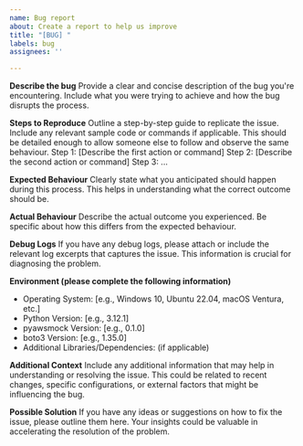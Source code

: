 ```yaml
---
name: Bug report
about: Create a report to help us improve
title: "[BUG] "
labels: bug
assignees: ''

---
```


**Describe the bug**
Provide a clear and concise description of the bug you're encountering. Include what you were
trying to achieve and how the bug disrupts the process.

**Steps to Reproduce**
Outline a step-by-step guide to replicate the issue. Include any relevant sample code or
commands if applicable. This should be detailed enough to allow someone else to follow and observe the same behaviour.
Step 1: [Describe the first action or command] Step 2: [Describe the second action or command] Step 3: ...

**Expected Behaviour**
Clearly state what you anticipated should happen during this process. This helps in
understanding what the correct outcome should be.

**Actual Behaviour**
Describe the actual outcome you experienced. Be specific about how this differs from the expected
behaviour.

**Debug Logs**
If you have any debug logs, please attach or include the relevant log excerpts that captures the issue.
This information is crucial for diagnosing the problem.

**Environment (please complete the following information)**

- Operating System: [e.g., Windows 10, Ubuntu 22.04, macOS Ventura, etc.]
- Python Version: [e.g., 3.12.1]
- pyawsmock Version: [e.g., 0.1.0]
- boto3 Version: [e.g., 1.35.0]
- Additional Libraries/Dependencies: (if applicable)

**Additional Context**
Include any additional information that may help in understanding or resolving the issue. This
could be related to recent changes, specific configurations, or external factors that might be influencing the bug.

**Possible Solution**
If you have any ideas or suggestions on how to fix the issue, please outline them here. Your
insights could be valuable in accelerating the resolution of the problem.
